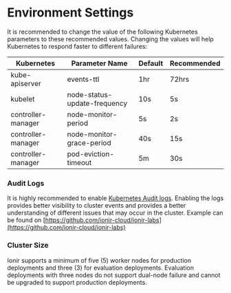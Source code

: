 # Environment Settings

It is recommended to change the value of the following Kubernetes parameters to these recommended values. Changing the values will help Kubernetes to respond faster to different failures:

| Kubernetes         | Parameter Name               | Default | Recommended |
| ------------------ | ---------------------------- | ------- | ----------- |
| kube-apiserver     | events-ttl                   | 1hr     | 72hrs       |
| kubelet            | node-status-update-frequency | 10s     | 5s          |
| controller-manager | node-monitor-period          | 5s      | 2s          |
| controller-manager | node-monitor-grace-period    | 40s     | 15s         |
| controller-manager | pod-eviction-timeout         | 5m      | 30s         |

### Audit Logs <a href="#_heading-h.2s8eyo1" id="_heading-h.2s8eyo1"></a>

It is highly recommended to enable [Kubernetes Audit logs](https://kubernetes.io/docs/tasks/debug-application-cluster/audit/). Enabling the logs provides better visibility to cluster events and provides a better understanding of different issues that may occur in the cluster. Example can be found on [https://github.com/ionir-cloud/ionir-labs](https://github.com/ionir-cloud/ionir-labs)

### Cluster Size <a href="#_heading-h.17dp8vu" id="_heading-h.17dp8vu"></a>

Ionir supports a minimum of five (5) worker nodes for production deployments and three (3) for evaluation deployments. Evaluation deployments with three nodes do not support dual-node failure and cannot be upgraded to support production deployments.

